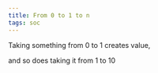 ```yaml
---
title: From 0 to 1 to n
tags: soc 
---
```


Taking something from 0 to 1 creates value, 

and so does taking it from 1 to 10 
